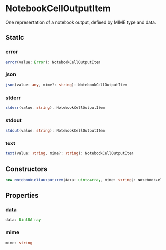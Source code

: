 # NotebookCellOutputItem

One representation of a notebook output, defined by MIME type and data.

## Static

### error

```typescript
error(value: Error): NotebookCellOutputItem
```

### json

```typescript
json(value: any, mime?: string): NotebookCellOutputItem
```

### stderr

```typescript
stderr(value: string): NotebookCellOutputItem
```

### stdout

```typescript
stdout(value: string): NotebookCellOutputItem
```

### text

```typescript
text(value: string, mime?: string): NotebookCellOutputItem
```

## Constructors

```typescript
new NotebookCellOutputItem(data: Uint8Array, mime: string): NotebookCellOutputItem
```

## Properties

### data

```typescript
data: Uint8Array
```

### mime

```typescript
mime: string
```

